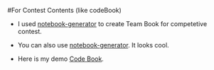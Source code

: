 #For Contest Contents (like codeBook)

- I used [notebook-generator](https://github.com/pin3da/notebook-generator) to create Team Book for competetive contest. 

- You can also use  [notebook-generator](https://github.com/pin3da/notebook-generator). It looks cool.

- Here is my demo [Code Book](https://github.com/moni-roy/COPCOJ/blob/master/Contest%20Contents/TeamBook.pdf).



